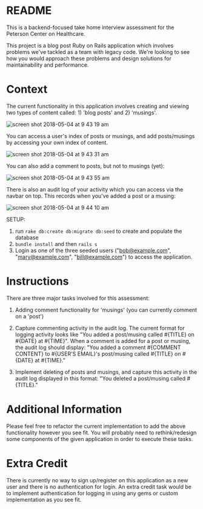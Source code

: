 # README

This is a backend-focused take home interview assessment for the Peterson Center on Healthcare.

This project is a blog post Ruby on Rails application which involves problems we've tackled as a team with legacy code. We're looking to see how you would approach these problems and design solutions for maintainability and performance.

# Context

The current functionality in this application involves creating and viewing two types of content called: 1) 'blog posts' and 2) 'musings'.

![screen shot 2018-05-04 at 9 43 19 am](https://user-images.githubusercontent.com/7111516/39631288-c673c984-4f7f-11e8-8095-2d25ceb57793.png)

You can access a user's index of posts or musings, and add posts/musings by accessing your own index of content.

![screen shot 2018-05-04 at 9 43 31 am](https://user-images.githubusercontent.com/7111516/39631287-c6668044-4f7f-11e8-98cb-d863c2b359ef.png)


You can also add a comment to posts, but not to musings (yet):


![screen shot 2018-05-04 at 9 43 55 am](https://user-images.githubusercontent.com/7111516/39631285-c65657aa-4f7f-11e8-88f8-ad530e126543.png)


There is also an audit log of your activity which you can access via the navbar on top. This records when you've added a post or a musing:


![screen shot 2018-05-04 at 9 44 10 am](https://user-images.githubusercontent.com/7111516/39631284-c641c510-4f7f-11e8-8e05-2a60f6f323c5.png)


SETUP:

1) run `rake db:create db:migrate db:seed` to create and populate the database
2) `bundle install` and then `rails s`
3) Login as one of the three seeded users ("bob@example.com", "mary@example.com", "bill@example.com") to access the application.

# Instructions

There are three major tasks involved for this assessment:

1) Adding comment functionality for 'musings' (you can currently comment on a 'post')

2) Capture commenting activity in the audit log. The current format for logging activity looks like "You added a post/musing called #{TITLE} on #{DATE} at #{TIME}".
  When a comment is added for a post or musing, the audit log should display: "You added a comment #{COMMENT CONTENT} to #{USER'S EMAIL}'s post/musing called #{TITLE} on #{DATE} at #{TIME}."

3) Implement deleting of posts and musings, and capture this activity in the audit log displayed in this format: "You deleted a post/musing called #{TITLE}."

# Additional Information

Please feel free to refactor the current implementation to add the above functionality however you see fit. You will probably need to rethink/redesign some components of the given application in order to execute these tasks.

# Extra Credit

There is currently no way to sign up/register on this application as a new user and there is no authentication for login. An extra credit task would be to implement authentication for logging in using any gems or custom implementation as you see fit.
